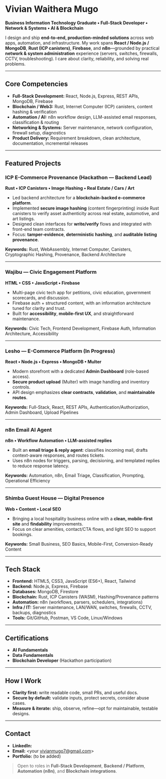 # Vivian Waithera Mugo

**Business Information Technology Graduate • Full-Stack Developer • Network & Systems • AI & Blockchain**

I design and ship **end-to-end, production-minded solutions** across web apps, automation, and infrastructure. My work spans
**React / Node.js / MongoDB**, **Rust (ICP canisters)**, **Firebase**, and **n8n**—grounded by practical **network & system administration**
experience (servers, switches, firewalls, CCTV, troubleshooting). I care about clarity, reliability, and solving real problems.

---

## Core Competencies
- **Full-Stack Development:** React, Node.js, Express, REST APIs, MongoDB, Firebase
- **Blockchain / Web3:** Rust, Internet Computer (ICP) canisters, content hashing & verification
- **Automation / AI:** n8n workflow design, LLM-assisted email responses, classification & routing
- **Networking & Systems:** Server maintenance, network configuration, firewall setup, diagnostics
- **Product Delivery:** Requirement breakdown, clean architecture, documentation, incremental releases

---

## Featured Projects

### ICP E-Commerce Provenance (Hackathon — Backend Lead)
**Rust • ICP Canisters • Image Hashing • Real Estate / Cars / Art**
- Led backend architecture for a **blockchain-backed e-commerce platform**.
- Implemented **secure image hashing** (content fingerprinting) inside Rust canisters to verify asset authenticity
  across real estate, automotive, and art listings.
- Designed clean interfaces for **write/verify** flows and integrated with front-end team contracts.
- Focus: **tamper-evidence**, **deterministic hashing**, and **auditable listing provenance**.

**Keywords:** Rust, WebAssembly, Internet Computer, Canisters, Cryptographic Hashing, Provenance, Backend Architecture

---

### Wajibu — Civic Engagement Platform
**HTML • CSS • JavaScript • Firebase**
- Multi-page civic tech app for petitions, civic education, government scorecards, and discussion.
- Firebase auth + structured content, with an information architecture tuned for clarity and trust.
- Built for **accessibility**, **mobile-first UX**, and straightforward maintenance.

**Keywords:** Civic Tech, Frontend Development, Firebase Auth, Information Architecture, Accessibility

---

### Lesho — E-Commerce Platform (In Progress)
**React • Node.js • Express • MongoDB • Multer**
- Modern storefront with a dedicated **Admin Dashboard** (role-based access).
- **Secure product upload** (Multer) with image handling and inventory controls.
- API design emphasizes **clear contracts**, **validation**, and **maintainable routes**.

**Keywords:** Full-Stack, React, REST APIs, Authentication/Authorization, Admin Dashboard, Upload Pipelines

---

### n8n Email AI Agent
**n8n • Workflow Automation • LLM-assisted replies**
- Built an **email triage & reply agent**: classifies incoming mail, drafts context-aware responses, and routes tickets.
- Uses n8n nodes for triggers, parsing, decisioning, and templated replies to reduce response latency.

**Keywords:** Automation, n8n, Email Triage, Classification, Prompting, Operational Efficiency

---

### Shimba Guest House — Digital Presence
**Web • Content • Local SEO**
- Bringing a local hospitality business online with a **clean, mobile-first site** and **findability** improvements.
- Focus on clear amenities, contact/CTA flows, and light SEO to support bookings.

**Keywords:** Small Business, SEO Basics, Mobile-First, Conversion-Ready Content

---

## Tech Stack
- **Frontend:** HTML5, CSS3, JavaScript (ES6+), React, Tailwind
- **Backend:** Node.js, Express, Firebase
- **Databases:** MongoDB, Firestore
- **Blockchain:** Rust, ICP Canisters (WASM), Hashing/Provenance patterns
- **Automation:** n8n (workflows, parsers, schedulers, integrations)
- **Infra / IT:** Server maintenance, LAN/WAN, switches, firewalls, CCTV, backups, diagnostics
- **Tools:** Git/GitHub, Postman, VS Code, Linux/Windows

---

## Certifications
- **AI Fundamentals**
- **Data Fundamentals**
- **Blockchain Developer** (Hackathon participation)

---

## How I Work
- **Clarity first:** write readable code, small PRs, and useful docs.
- **Secure by default:** validate inputs, protect secrets, consider abuse cases.
- **Measure & iterate:** ship, observe, refine—opt for maintainable, testable designs.

---

## Contact
- **LinkedIn:** <your LinkedIn URL>
- **Email:** <your vivianmugo7@gmail.com>
- **Portfolio:** (to be added)

> Open to roles in **Full-Stack Development**, **Backend / Platform**, **Automation (n8n)**, and **Blockchain integrations**.
